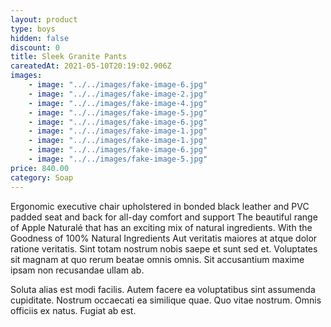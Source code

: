 ```yaml
---
layout: product
type: boys
hidden: false
discount: 0
title: Sleek Granite Pants
careatedAt: 2021-05-10T20:19:02.906Z
images:
    - image: "../../images/fake-image-6.jpg"
    - image: "../../images/fake-image-2.jpg"
    - image: "../../images/fake-image-4.jpg"
    - image: "../../images/fake-image-5.jpg"
    - image: "../../images/fake-image-6.jpg"
    - image: "../../images/fake-image-1.jpg"
    - image: "../../images/fake-image-1.jpg"
    - image: "../../images/fake-image-6.jpg"
    - image: "../../images/fake-image-5.jpg"
price: 840.00
category: Soap
---
```

Ergonomic executive chair upholstered in bonded black leather and PVC padded seat and back for all-day comfort and support
The beautiful range of Apple Naturalé that has an exciting mix of natural ingredients. With the Goodness of 100% Natural Ingredients
Aut veritatis maiores at atque dolor ratione veritatis. Sint totam nostrum nobis saepe et sunt sed et. Voluptates sit magnam at quo rerum beatae omnis omnis. Sit accusantium maxime ipsam non recusandae ullam ab.
 Soluta alias est modi facilis. Autem facere ea voluptatibus sint assumenda cupiditate. Nostrum occaecati ea similique quae. Quo vitae nostrum. Omnis officiis ex natus. Fugiat ab est.
